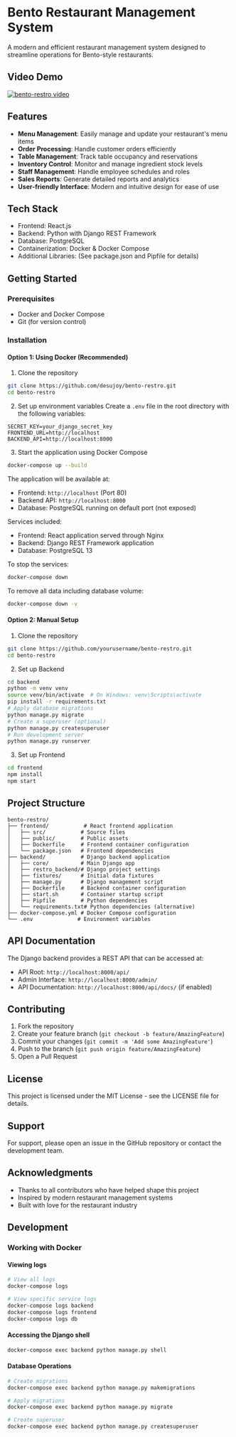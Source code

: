 # Bento Restaurant Management System

A modern and efficient restaurant management system designed to streamline operations for Bento-style restaurants.

## Video Demo
[![bento-restro video](https://img.youtube.com/vi/RtueEzZhKL0/0.jpg)](https://www.youtube.com/watch?v=RtueEzZhKL0)

## Features

- **Menu Management**: Easily manage and update your restaurant's menu items
- **Order Processing**: Handle customer orders efficiently
- **Table Management**: Track table occupancy and reservations
- **Inventory Control**: Monitor and manage ingredient stock levels
- **Staff Management**: Handle employee schedules and roles
- **Sales Reports**: Generate detailed reports and analytics
- **User-friendly Interface**: Modern and intuitive design for ease of use

## Tech Stack

- Frontend: React.js
- Backend: Python with Django REST Framework
- Database: PostgreSQL
- Containerization: Docker & Docker Compose
- Additional Libraries: (See package.json and Pipfile for details)

## Getting Started

### Prerequisites

- Docker and Docker Compose
- Git (for version control)

### Installation

#### Option 1: Using Docker (Recommended)

1. Clone the repository
```bash
git clone https://github.com/desujoy/bento-restro.git
cd bento-restro
```

2. Set up environment variables
Create a `.env` file in the root directory with the following variables:
```env
SECRET_KEY=your_django_secret_key
FRONTEND_URL=http://localhost
BACKEND_API=http://localhost:8000
```

3. Start the application using Docker Compose
```bash
docker-compose up --build
```

The application will be available at:
- Frontend: `http://localhost` (Port 80)
- Backend API: `http://localhost:8000`
- Database: PostgreSQL running on default port (not exposed)

Services included:
- Frontend: React application served through Nginx
- Backend: Django REST Framework application
- Database: PostgreSQL 13

To stop the services:
```bash
docker-compose down
```

To remove all data including database volume:
```bash
docker-compose down -v
```

#### Option 2: Manual Setup

1. Clone the repository
```bash
git clone https://github.com/yourusername/bento-restro.git
cd bento-restro
```

2. Set up Backend
```bash
cd backend
python -m venv venv
source venv/bin/activate  # On Windows: venv\Scripts\activate
pip install -r requirements.txt
# Apply database migrations
python manage.py migrate
# Create a superuser (optional)
python manage.py createsuperuser
# Run development server
python manage.py runserver
```

3. Set up Frontend
```bash
cd frontend
npm install
npm start
```

## Project Structure

```
bento-restro/
├── frontend/           # React frontend application
│   ├── src/           # Source files
│   ├── public/        # Public assets
│   ├── Dockerfile     # Frontend container configuration
│   └── package.json   # Frontend dependencies
├── backend/           # Django backend application
│   ├── core/          # Main Django app
│   ├── restro_backend/# Django project settings
│   ├── fixtures/      # Initial data fixtures
│   ├── manage.py      # Django management script
│   ├── Dockerfile     # Backend container configuration
│   ├── start.sh       # Container startup script
│   ├── Pipfile        # Python dependencies
│   └── requirements.txt# Python dependencies (alternative)
├── docker-compose.yml # Docker Compose configuration
└── .env              # Environment variables
```

## API Documentation

The Django backend provides a REST API that can be accessed at:
- API Root: `http://localhost:8000/api/`
- Admin Interface: `http://localhost:8000/admin/`
- API Documentation: `http://localhost:8000/api/docs/` (if enabled)

## Contributing

1. Fork the repository
2. Create your feature branch (`git checkout -b feature/AmazingFeature`)
3. Commit your changes (`git commit -m 'Add some AmazingFeature'`)
4. Push to the branch (`git push origin feature/AmazingFeature`)
5. Open a Pull Request

## License

This project is licensed under the MIT License - see the LICENSE file for details.

## Support

For support, please open an issue in the GitHub repository or contact the development team.

## Acknowledgments

- Thanks to all contributors who have helped shape this project
- Inspired by modern restaurant management systems
- Built with love for the restaurant industry

## Development

### Working with Docker

#### Viewing logs
```bash
# View all logs
docker-compose logs

# View specific service logs
docker-compose logs backend
docker-compose logs frontend
docker-compose logs db
```

#### Accessing the Django shell
```bash
docker-compose exec backend python manage.py shell
```

#### Database Operations
```bash
# Create migrations
docker-compose exec backend python manage.py makemigrations

# Apply migrations
docker-compose exec backend python manage.py migrate

# Create superuser
docker-compose exec backend python manage.py createsuperuser
```
